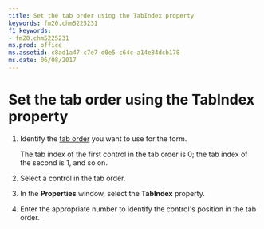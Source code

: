 ```yaml
---
title: Set the tab order using the TabIndex property
keywords: fm20.chm5225231
f1_keywords:
- fm20.chm5225231
ms.prod: office
ms.assetid: c8ad1a47-c7e7-d0e5-c64c-a14e84dcb178
ms.date: 06/08/2017
---
```



# Set the tab order using the TabIndex property




1. Identify the [tab order](../../Glossary/vbe-glossary.md#tab-order) you want to use for the form.
    
    The tab index of the first control in the tab order is 0; the tab index of the second is 1, and so on.
    
2. Select a control in the tab order.
    
3. In the  **Properties** window, select the **TabIndex** property.
    
4. Enter the appropriate number to identify the control's position in the tab order.
    




